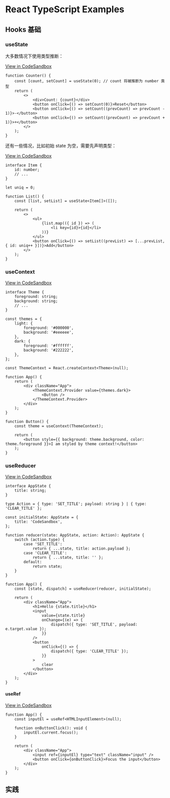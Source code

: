 # React TypeScript Examples

## Hooks 基础

### useState

大多数情况下使用类型推断：

[View in CodeSandbox](https://codesandbox.io/s/typescript-usestate-example-xyvnj?file=/src/counter.tsx)

```tsx
function Counter() {
    const [count, setCount] = useState(0); // count 将被推断为 number 类型
    return (
        <>
            <div>Count: {count}</div>
            <button onClick={() => setCount(0)}>Reset</button>
            <button onClick={() => setCount((prevCount) => prevCount - 1)}>-</button>
            <button onClick={() => setCount((prevCount) => prevCount + 1)}>+</button>
        </>
    );
}
```

还有一些情况，比如初始 state 为空，需要先声明类型：

[View in CodeSandbox](https://codesandbox.io/s/typescript-usestate-example-xyvnj?file=/src/list.tsx)

```tsx
interface Item {
    id: number;
    // ...
}

let uniq = 0;

function List() {
    const [list, setList] = useState<Item[]>([]);

    return (
        <>
            <ul>
                {list.map(({ id }) => (
                    <li key={id}>{id}</li>
                ))}
            </ul>
            <button onClick={() => setList((prevList) => [...prevList, { id: uniq++ }])}>Add</button>
        </>
    );
}
```

### useContext

[View in CodeSandbox](https://codesandbox.io/s/typescript-usecontext-example-2q3q9)

```tsx
interface Theme {
    foreground: string;
    background: string;
    // ...
}

const themes = {
    light: {
        foreground: '#000000',
        background: '#eeeeee',
    },
    dark: {
        foreground: '#ffffff',
        background: '#222222',
    },
};

const ThemeContext = React.createContext<Theme>(null);

function App() {
    return (
        <div className="App">
            <ThemeContext.Provider value={themes.dark}>
                <Button />
            </ThemeContext.Provider>
        </div>
    );
}

function Button() {
    const theme = useContext(ThemeContext);

    return (
        <button style={{ background: theme.background, color: theme.foreground }}>I am styled by theme context!</button>
    );
}
```

### useReducer

[View in CodeSandbox](https://codesandbox.io/s/typescript-usereducer-example-meue3)

```tsx
interface AppState {
    title: string;
}

type Action = { type: 'SET_TITLE'; payload: string } | { type: 'CLEAR_TITLE' };

const initialState: AppState = {
    title: 'CodeSandbox',
};

function reducer(state: AppState, action: Action): AppState {
    switch (action.type) {
        case 'SET_TITLE':
            return { ...state, title: action.payload };
        case 'CLEAR_TITLE':
            return { ...state, title: '' };
        default:
            return state;
    }
}

function App() {
    const [state, dispatch] = useReducer(reducer, initialState);

    return (
        <div className="App">
            <h1>Hello {state.title}</h1>
            <input
                value={state.title}
                onChange={(e) => {
                    dispatch({ type: 'SET_TITLE', payload: e.target.value });
                }}
            />
            <button
                onClick={() => {
                    dispatch({ type: 'CLEAR_TITLE' });
                }}
            >
                clear
            </button>
        </div>
    );
}
```

#### useRef

[View in CodeSandbox](https://codesandbox.io/s/typescript-useref-example-gwhmj)

```tsx
function App() {
    const inputEl = useRef<HTMLInputElement>(null);

    function onButtonClick(): void {
        inputEl.current.focus();
    }

    return (
        <div className="App">
            <input ref={inputEl} type="text" className="input" />
            <button onClick={onButtonClick}>Focus the input</button>
        </div>
    );
}
```

## 实践

